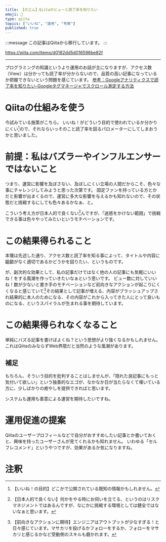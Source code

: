```yaml
---
title: 【ポエム】Qiitaのビューと読了率を知りたい
emoji: 📝
type: qiita
topics: ["いいね", "運用", "考察"]
published: true
---
```


:::message
この記事はQiitaから移行しています。
:::

https://qiita.com/items/d0182dd5d016596be82f

---

プログラミングの知識というより運用のお話が主になりますが、アクセス数（View）は分かっても読了率が分からないので、品質の高い記事になっているか把握できないという問題を感じています。
[参考：Googleアナリティクスで読了率を知りたい-Googleタグマネージャでスクロール測定する方法](https://croja.jp/knowledge/scroll-depth-googletagmanager)

# Qiitaの仕組みを使う
今試みている施策がこちら。
いいね！がどういう目的で使われているか分かりにくい[^1]ので、それならいっそのこと読了率を図るパロメーターにしてしまおうかと思いました。

# 前提：私はバズラーやインフルエンサーではないこと
つまり、運営に影響を及ぼさない、及ぼしにくい立場の人間だからこそ、色々な事にチャレンジしてみようと思った次第です。
固定ファンを持っている方とかだと影響が出まくるので、運営に多大な影響を与えるかも知れないので、その状態だと挑戦するにしても色々あるかなぁ、と。

こういう考え方が日本人的で良くない[^2]んですが、「迷惑をかけない範囲」で挑戦できる事は色々やってみたいというモチベーションです。

# この結果得られること
本懐は先述した通り、アクセス数と読了率を知る事によって、タイトルや内容に齟齬がなく適切であるかどうかを図りたい、というものです。

が、副次的な効果として、私の記事だけではなく他の人の記事にも気軽にいいね！をする風潮を作っていきたいなぁという思いです。
ビュー数に対していいね！数が少ないと書き手のモチベーションなど前向きなアクションが起こりにくくなると感じていて[^3]その結果として記事が増える、内容がブラッシュアップされ結果的に本人のためになる、その内容がこれから入ってきた人にとって良いものになる、というスパイラルが生まれる事を期待しています。

# この結果得られなくなること
単純にバズる記事を書けばよくね？という思想がより強くなるかもしれません。
これはQiitaのみならずWeb界隈だと当然のような風潮があります。

## 補足
もちろん、そういう目的を批判することはしませんが、「隠れた良記事にもっと気付いて欲しい」という独善的なエゴが、なかなか日が当たらなくて嘆いている方に、少しばかりの癒やしを提供できればと思います。

システムも運用も善意による運営を期待したいですね。

# 運用促進の提案
Qiitaのユーザープロフィールなどで自分がおすすめしたい記事とか書いておくと、興味を持ったユーザーさんが見てくれるかも知れません。
いわゆる「セルフレコメンド」というやつですが、効果があるか気になりますね。

# 注釈
[^1]: 【いいね！の目的】どこかで公開されている既知の情報かもしれません。
[^2]: 【日本人的で良くない】何かをやる時にお伺いを立てる、というのはリスクマネジメントではあるんですが、なにかに挑戦する環境としては健全ではないなぁと思います。
[^3]: 【前向きなアクションに期待】エンジニアはアウトプットが少なすぎる！と日々感じています。マサカリを投げるかフォローをするか、フォローをマサカリと感じるかなど受動側のスキルも磨かれます。

